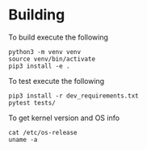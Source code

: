 # Building

To build execute the following
```console
python3 -m venv venv
source venv/bin/activate
pip3 install -e .
```

To test execute the following

```console
pip3 install -r dev_requirements.txt
pytest tests/
```

To get kernel version and OS info

```console
cat /etc/os-release
uname -a
```